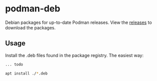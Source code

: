 # podman-deb

Debian packages for up-to-date Podman releases. View the [releases](https://github.com/hoshsadiq/podman-deb/releases) to download the packages.

## Usage
Install the .deb files found in the package registry. The easiest way:
```bash
... todo

apt install ./*.deb
```
